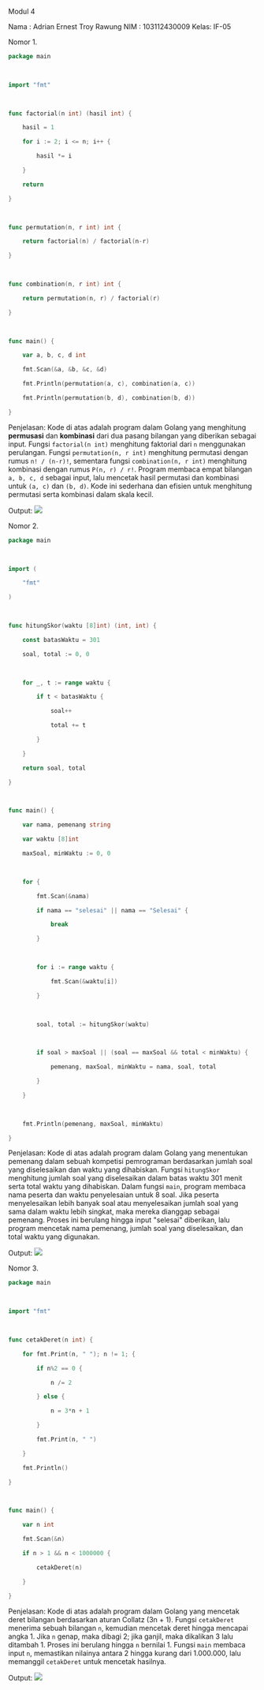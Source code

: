 Modul 4

Nama : Adrian Ernest Troy Rawung
NIM : 103112430009
Kelas: IF-05

Nomor 1.
```go
package main

  

import "fmt"

  

func factorial(n int) (hasil int) {

    hasil = 1

    for i := 2; i <= n; i++ {

        hasil *= i

    }

    return

}

  

func permutation(n, r int) int {

    return factorial(n) / factorial(n-r)

}

  

func combination(n, r int) int {

    return permutation(n, r) / factorial(r)

}

  

func main() {

    var a, b, c, d int

    fmt.Scan(&a, &b, &c, &d)

    fmt.Println(permutation(a, c), combination(a, c))

    fmt.Println(permutation(b, d), combination(b, d))

}
```
Penjelasan:
Kode di atas adalah program dalam Golang yang menghitung **permusasi** dan **kombinasi** dari dua pasang bilangan yang diberikan sebagai input. Fungsi `factorial(n int)` menghitung faktorial dari `n` menggunakan perulangan. Fungsi `permutation(n, r int)` menghitung permutasi dengan rumus `n! / (n-r)!`, sementara fungsi `combination(n, r int)` menghitung kombinasi dengan rumus `P(n, r) / r!`. Program membaca empat bilangan `a, b, c, d` sebagai input, lalu mencetak hasil permutasi dan kombinasi untuk `(a, c)` dan `(b, d)`. Kode ini sederhana dan efisien untuk menghitung permutasi serta kombinasi dalam skala kecil.

Output:
![](Output/Nomor1.png)



Nomor 2.
```go
package main

  

import (

    "fmt"

)

  

func hitungSkor(waktu [8]int) (int, int) {

    const batasWaktu = 301

    soal, total := 0, 0

  

    for _, t := range waktu {

        if t < batasWaktu {

            soal++

            total += t

        }

    }

    return soal, total

}

  

func main() {

    var nama, pemenang string

    var waktu [8]int

    maxSoal, minWaktu := 0, 0

  

    for {

        fmt.Scan(&nama)

        if nama == "selesai" || nama == "Selesai" {

            break

        }

  

        for i := range waktu {

            fmt.Scan(&waktu[i])

        }

  

        soal, total := hitungSkor(waktu)

  

        if soal > maxSoal || (soal == maxSoal && total < minWaktu) {

            pemenang, maxSoal, minWaktu = nama, soal, total

        }

    }

  

    fmt.Println(pemenang, maxSoal, minWaktu)

}
```
Penjelasan:
Kode di atas adalah program dalam Golang yang menentukan pemenang dalam sebuah kompetisi pemrograman berdasarkan jumlah soal yang diselesaikan dan waktu yang dihabiskan. Fungsi `hitungSkor` menghitung jumlah soal yang diselesaikan dalam batas waktu 301 menit serta total waktu yang dihabiskan. Dalam fungsi `main`, program membaca nama peserta dan waktu penyelesaian untuk 8 soal. Jika peserta menyelesaikan lebih banyak soal atau menyelesaikan jumlah soal yang sama dalam waktu lebih singkat, maka mereka dianggap sebagai pemenang. Proses ini berulang hingga input "selesai" diberikan, lalu program mencetak nama pemenang, jumlah soal yang diselesaikan, dan total waktu yang digunakan.


Output:
![](Output/Nomor2.png)


Nomor 3.

```go
package main

  

import "fmt"

  

func cetakDeret(n int) {

    for fmt.Print(n, " "); n != 1; {

        if n%2 == 0 {

            n /= 2

        } else {

            n = 3*n + 1

        }

        fmt.Print(n, " ")

    }

    fmt.Println()

}

  

func main() {

    var n int

    fmt.Scan(&n)

    if n > 1 && n < 1000000 {

        cetakDeret(n)

    }

}
```
Penjelasan:
Kode di atas adalah program dalam Golang yang mencetak deret bilangan berdasarkan aturan Collatz (3n + 1). Fungsi `cetakDeret` menerima sebuah bilangan `n`, kemudian mencetak deret hingga mencapai angka 1. Jika `n` genap, maka dibagi 2; jika ganjil, maka dikalikan 3 lalu ditambah 1. Proses ini berulang hingga `n` bernilai 1. Fungsi `main` membaca input `n`, memastikan nilainya antara 2 hingga kurang dari 1.000.000, lalu memanggil `cetakDeret` untuk mencetak hasilnya.


Output:
![](Output/Nomor3.png)